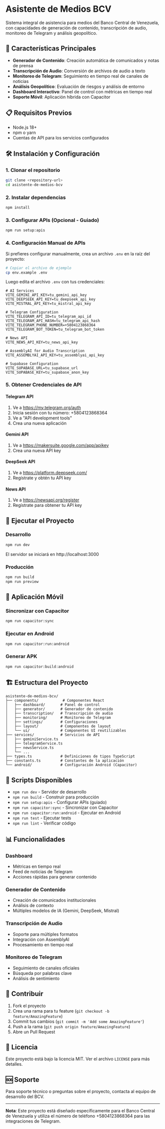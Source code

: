 # Asistente de Medios BCV

Sistema integral de asistencia para medios del Banco Central de Venezuela, con capacidades de generación de contenido, transcripción de audio, monitoreo de Telegram y análisis geopolítico.

## 🚀 Características Principales

- **Generador de Contenido**: Creación automática de comunicados y notas de prensa
- **Transcripción de Audio**: Conversión de archivos de audio a texto
- **Monitoreo de Telegram**: Seguimiento en tiempo real de canales de noticias
- **Análisis Geopolítico**: Evaluación de riesgos y análisis de entorno
- **Dashboard Interactivo**: Panel de control con métricas en tiempo real
- **Soporte Móvil**: Aplicación híbrida con Capacitor

## 📋 Requisitos Previos

- Node.js 18+ 
- npm o yarn
- Cuentas de API para los servicios configurados

## 🛠️ Instalación y Configuración

### 1. Clonar el repositorio
```bash
git clone <repository-url>
cd asistente-de-medios-bcv
```

### 2. Instalar dependencias
```bash
npm install
```

### 3. Configurar APIs (Opcional - Guiado)
```bash
npm run setup:apis
```

### 4. Configuración Manual de APIs

Si prefieres configurar manualmente, crea un archivo `.env` en la raíz del proyecto:

```bash
# Copiar el archivo de ejemplo
cp env.example .env
```

Luego edita el archivo `.env` con tus credenciales:

```env
# AI Services
VITE_GEMINI_API_KEY=tu_gemini_api_key
VITE_DEEPSEEK_API_KEY=tu_deepseek_api_key
VITE_MISTRAL_API_KEY=tu_mistral_api_key

# Telegram Configuration
VITE_TELEGRAM_API_ID=tu_telegram_api_id
VITE_TELEGRAM_API_HASH=tu_telegram_api_hash
VITE_TELEGRAM_PHONE_NUMBER=+5804123868364
VITE_TELEGRAM_BOT_TOKEN=tu_telegram_bot_token

# News API
VITE_NEWS_API_KEY=tu_news_api_key

# AssemblyAI for Audio Transcription
VITE_ASSEMBLYAI_API_KEY=tu_assemblyai_api_key

# Supabase Configuration
VITE_SUPABASE_URL=tu_supabase_url
VITE_SUPABASE_KEY=tu_supabase_anon_key
```

### 5. Obtener Credenciales de API

#### Telegram API
1. Ve a https://my.telegram.org/auth
2. Inicia sesión con tu número: +5804123868364
3. Ve a "API development tools"
4. Crea una nueva aplicación

#### Gemini API
1. Ve a https://makersuite.google.com/app/apikey
2. Crea una nueva API key

#### DeepSeek API
1. Ve a https://platform.deepseek.com/
2. Regístrate y obtén tu API key

#### News API
1. Ve a https://newsapi.org/register
2. Regístrate para obtener tu API key

## 🚀 Ejecutar el Proyecto

### Desarrollo
```bash
npm run dev
```
El servidor se iniciará en http://localhost:3000

### Producción
```bash
npm run build
npm run preview
```

## 📱 Aplicación Móvil

### Sincronizar con Capacitor
```bash
npm run capacitor:sync
```

### Ejecutar en Android
```bash
npm run capacitor:run:android
```

### Generar APK
```bash
npm run capacitor:build:android
```

## 🏗️ Estructura del Proyecto

```
asistente-de-medios-bcv/
├── components/           # Componentes React
│   ├── dashboard/       # Panel de control
│   ├── generator/       # Generador de contenido
│   ├── transcription/   # Transcripción de audio
│   ├── monitoring/      # Monitoreo de Telegram
│   ├── settings/        # Configuraciones
│   ├── layout/          # Componentes de layout
│   └── ui/              # Componentes UI reutilizables
├── services/            # Servicios de API
│   ├── geminiService.ts
│   ├── telegramService.ts
│   ├── newsService.ts
│   └── ...
├── types.ts             # Definiciones de tipos TypeScript
├── constants.ts         # Constantes de la aplicación
└── android/             # Configuración Android (Capacitor)
```

## 🔧 Scripts Disponibles

- `npm run dev` - Servidor de desarrollo
- `npm run build` - Construir para producción
- `npm run setup:apis` - Configurar APIs (guiado)
- `npm run capacitor:sync` - Sincronizar con Capacitor
- `npm run capacitor:run:android` - Ejecutar en Android
- `npm run test` - Ejecutar tests
- `npm run lint` - Verificar código

## 📊 Funcionalidades

### Dashboard
- Métricas en tiempo real
- Feed de noticias de Telegram
- Acciones rápidas para generar contenido

### Generador de Contenido
- Creación de comunicados institucionales
- Análisis de contexto
- Múltiples modelos de IA (Gemini, DeepSeek, Mistral)

### Transcripción de Audio
- Soporte para múltiples formatos
- Integración con AssemblyAI
- Procesamiento en tiempo real

### Monitoreo de Telegram
- Seguimiento de canales oficiales
- Búsqueda por palabras clave
- Análisis de sentimiento

## 🤝 Contribuir

1. Fork el proyecto
2. Crea una rama para tu feature (`git checkout -b feature/AmazingFeature`)
3. Commit tus cambios (`git commit -m 'Add some AmazingFeature'`)
4. Push a la rama (`git push origin feature/AmazingFeature`)
5. Abre un Pull Request

## 📄 Licencia

Este proyecto está bajo la licencia MIT. Ver el archivo `LICENSE` para más detalles.

## 🆘 Soporte

Para soporte técnico o preguntas sobre el proyecto, contacta al equipo de desarrollo del BCV.

---

**Nota**: Este proyecto está diseñado específicamente para el Banco Central de Venezuela y utiliza el número de teléfono +5804123868364 para las integraciones de Telegram. 